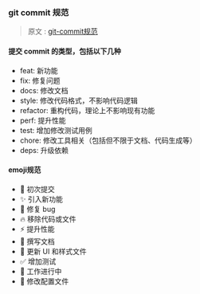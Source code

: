 ### git commit 规范  

> 原文 : [git-commit规范](https://momodiy.github.io/blog/git-commit-standard/)

####  提交 commit 的类型，包括以下几种

- feat: 新功能
- fix: 修复问题
- docs: 修改文档
- style: 修改代码格式，不影响代码逻辑
- refactor: 重构代码，理论上不影响现有功能
- perf: 提升性能
- test: 增加修改测试用例
- chore: 修改工具相关（包括但不限于文档、代码生成等）
- deps: 升级依赖

#### emoji规范
- :tada:	               初次提交
- :sparkles:	           引入新功能
- :bug:                    修复 bug
- :fire:	                   移除代码或文件
- :zap:	                   提升性能
- :pencil:	               撰写文档
- :lipstick:	           更新 UI 和样式文件
- :white_check_mark:	 增加测试
- :construction:	   工作进行中
- :wrench:	           修改配置文件


